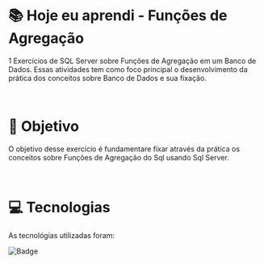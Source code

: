 # :books: Hoje eu aprendi - Funções de Agregação
<p>1 Exercícios de SQL Server sobre Funções de Agregação em um Banco de Dados. Essas atividades tem como foco principal o desenvolvimento da prática dos conceitos sobre Banco de Dados e sua fixação.</p>

<br>

# :blue_book: Objetivo

O objetivo desse exercício é fundamentare fixar através da prática os conceitos sobre Funções de Agregação do Sql usando Sql Server. 

<br>

# :computer: Tecnologias

As tecnológias utilizadas foram:

![Badge](https://img.shields.io/static/v1?label=&message=SQL_Server&color=darkGraystyle=for-the-badge)
